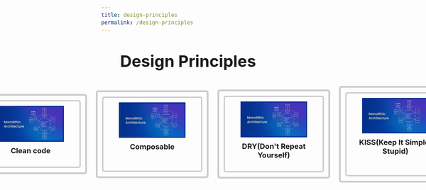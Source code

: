 ```yaml
---
title: design-principles
permalink: /design-principles
---
```




<style>
  .button-container {
    display: flex;
    justify-content: center;
    align-items: center;
     padding-bottom: 50px;
  }

  .button {
    margin: 10px;
    text-align: center;
    border: 4px solid #ccc;
    padding: 10px;
    border-radius: 5px;
  }

  .button img {
    width: 150px; /* Adjust as needed */
    height: auto;
    display: block;
    margin: 0 auto;
  }

  .button a {
    text-decoration: none;
  }
  
  .button h3 {
    margin-top: 10px;
    color: dark blue;
     
  }

  .box {
    border: 3px solid #ccc;
    padding: 10px;
    border-radius: 5px;
    width: 200px; /* Adjust as needed */
    text-align: center;
  }
   h1 {
      font-size: 36px; /* Increase font size */
      text-align: left; /* Center align the text */
      margin-top: 40px; /* Add some top margin */
    }
</style>

<h1>&nbsp;&nbsp;&nbsp;&nbsp;&nbsp;Design Principles</h1>
<div class="button-container">
  <div class="button">
    <div class="box">
      <a href="/architectural-styles/monolith/">
        <img src="/pictures/monolithicarchitecture.jpg" alt="Picture 1">
        <h3>Clean code</h3>
      </a>
    </div>
  </div>
    <div class="button">
    <div class="box">
      <a href="/architectural-styles/client-server">
        <img src="/pictures/monolithicarchitecture.jpg" alt="Picture 1">
        <h3>Composable</h3>
        &nbsp;  
      </a>
    </div>
  </div>
    <div class="button">
    <div class="box">
      <a href="/page1.html">
        <img src="/pictures/monolithicarchitecture.jpg" alt="Picture 1">
        <h3>DRY(Don't Repeat Yourself)</h3>
      </a>
    </div>
  </div>

  <div class="button">
    <div class="box">
      <a href="/page1.html">
        <img src="/pictures/monolithicarchitecture.jpg" alt="Picture 1">
        <h3>KISS(Keep It Simple, Stupid)</h3>
        &nbsp;
      </a>
    </div>
  </div>

  <!-- Add more buttons similarly -->
</div>


